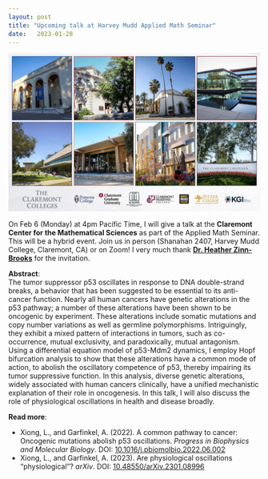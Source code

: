 ```yaml
---
layout: post
title: "Upcoming talk at Harvey Mudd Applied Math Seminar"
date:   2023-01-28 
---
```


![HarveyMudd_Talk](/images/Claremont_Colleges.jpeg)

On Feb 6 (Monday) at 4pm Pacific Time, I will give a talk at the **Claremont Center for the Mathematical Sciences** as part of the Applied Math Seminar. This will be a hybrid event. Join us in person (Shanahan 2407, Harvey Mudd College, Claremont, CA) or on Zoom! I very much thank [**Dr. Heather Zinn-Brooks**](https://math.hmc.edu/hzinnbrooks/) for the invitation. 

**Abstract**: \
The tumor suppressor p53 oscillates in response to DNA double-strand breaks, a behavior that has been suggested to be essential to its anti-cancer function. Nearly all human cancers have genetic alterations in the p53 pathway; a number of these alterations have been shown to be oncogenic by experiment. These alterations include somatic mutations and copy number variations as well as germline polymorphisms. Intriguingly, they exhibit a mixed pattern of interactions in tumors, such as co-occurrence, mutual exclusivity, and paradoxically, mutual antagonism. Using a differential equation model of p53-Mdm2 dynamics, I employ Hopf bifurcation analysis to show that these alterations have a common mode of action, to abolish the oscillatory competence of p53, thereby impairing its tumor suppressive function. In this analysis, diverse genetic alterations, widely associated with human cancers clinically, have a unified mechanistic explanation of their role in oncogenesis. In this talk, I will also discuss the role of physiological oscillations in health and disease broadly.

**Read more**:
- Xiong, L., and Garfinkel, A. (2022). A common pathway to cancer: Oncogenic mutations abolish p53 oscillations. *Progress in Biophysics and Molecular Biology*. DOI: [10.1016/j.pbiomolbio.2022.06.002](https://doi.org/10.1016/j.pbiomolbio.2022.06.002)
- Xiong, L., and Garfinkel, A. (2023). Are physiological oscillations “physiological”? *arXiv*. DOI: [10.48550/arXiv.2301.08996](https://arxiv.org/abs/2301.08996) 